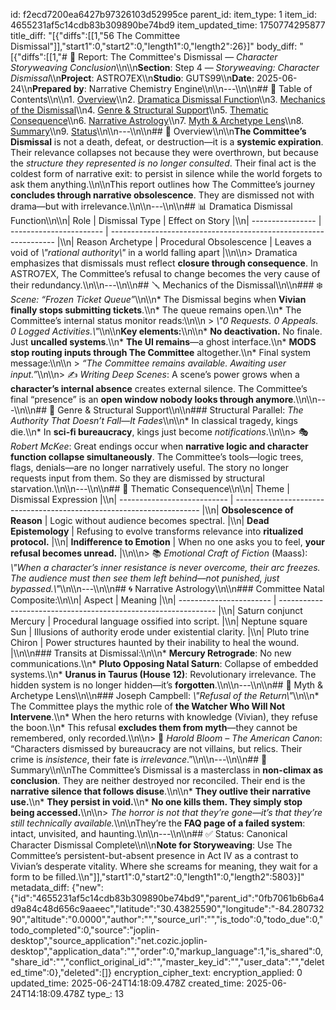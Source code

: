 id: f2ecd7200ea6427b97326103d52995ce
parent_id: 
item_type: 1
item_id: 4655231af5c14cdb83b309890be74bd9
item_updated_time: 1750774295877
title_diff: "[{\"diffs\":[[1,\"56 The Committee Dismissal\"]],\"start1\":0,\"start2\":0,\"length1\":0,\"length2\":26}]"
body_diff: "[{\"diffs\":[[1,\"# 📘 Report: The Committee's Dismissal — *Character Storyweaving Conclusion*\\\n\\\n**Section**: Step 4 — *Storyweaving: Character Dismissal*\\\n**Project**: ASTRO7EX\\\n**Studio**: GUTS99\\\n**Date**: 2025-06-24\\\n**Prepared by**: Narrative Chemistry Engine\\\n\\\n---\\\n\\\n## 📓 Table of Contents\\\n\\\n1. [Overview](#overview)\\\n2. [Dramatica Dismissal Function](#dramatica-dismissal-function)\\\n3. [Mechanics of the Dismissal](#mechanics-of-the-dismissal)\\\n4. [Genre & Structural Support](#genre--structural-support)\\\n5. [Thematic Consequence](#thematic-consequence)\\\n6. [Narrative Astrology](#narrative-astrology)\\\n7. [Myth & Archetype Lens](#myth--archetype-lens)\\\n8. [Summary](#summary)\\\n9. [Status](#status)\\\n\\\n---\\\n\\\n## 🧠 Overview\\\n\\\n**The Committee’s Dismissal** is not a death, defeat, or destruction—it is a **systemic expiration**. Their relevance collapses not because they were overthrown, but because the *structure they represented is no longer consulted*. Their final act is the coldest form of narrative exit: to persist in silence while the world forgets to ask them anything.\\\n\\\nThis report outlines how The Committee’s journey **concludes through narrative obsolescence**. They are dismissed not with drama—but with irrelevance.\\\n\\\n---\\\n\\\n## 📊 Dramatica Dismissal Function\\\n\\\n| Role             | Dismissal Type          | Effect on Story                                                  |\\\n| ---------------- | ----------------------- | ---------------------------------------------------------------- |\\\n| Reason Archetype | Procedural Obsolescence | Leaves a void of *\\\"rational authority\\\"* in a world falling apart |\\\n\\\n> Dramatica emphasizes that dismissals must reflect **closure through consequence**. In ASTRO7EX, The Committee’s refusal to change becomes the very cause of their redundancy.\\\n\\\n---\\\n\\\n## 🪛 Mechanics of the Dismissal\\\n\\\n### ❄️ *Scene: “Frozen Ticket Queue”*\\\n\\\n* The Dismissal begins when **Vivian finally stops submitting tickets**.\\\n* The queue remains open.\\\n* The Committee’s internal status monitor reads:\\\n\\\n  > *\\\"0 Requests. 0 Appeals. 0 Logged Activities.\\\"*\\\n\\\n**Key elements:**\\\n\\\n* **No deactivation.** No finale. Just **uncalled systems**.\\\n* **The UI remains**—a ghost interface.\\\n* **MODS stop routing inputs through The Committee** altogether.\\\n* Final system message:\\\n\\\n  > *“The Committee remains available. Awaiting user input.”*\\\n\\\n> ✍️ *Writing Deep Scenes*: A scene’s power grows when a **character’s internal absence** creates external silence. The Committee’s final “presence” is an **open window nobody looks through anymore**.\\\n\\\n---\\\n\\\n## 🧠 Genre & Structural Support\\\n\\\n### Structural Parallel: *The Authority That Doesn’t Fall—It Fades*\\\n\\\n* In classical tragedy, kings die.\\\n* In **sci-fi bureaucracy**, kings just become *notifications*.\\\n\\\n> 🎭 *Robert McKee*: Great endings occur when **narrative logic and character function collapse simultaneously**. The Committee’s tools—logic trees, flags, denials—are no longer narratively useful. The story no longer requests input from them. So they are dismissed by structural starvation.\\\n\\\n---\\\n\\\n## 🎯 Thematic Consequence\\\n\\\n| Theme                       | Dismissal Expression                                                  |\\\n| --------------------------- | --------------------------------------------------------------------- |\\\n| **Obsolescence of Reason**  | Logic without audience becomes spectral.                              |\\\n| **Dead Epistemology**       | Refusing to evolve transforms relevance into **ritualized protocol.** |\\\n| **Indifference to Emotion** | When no one asks you to feel, **your refusal becomes unread.**        |\\\n\\\n> 📚 *Emotional Craft of Fiction* (Maass): *\\\"When a character’s inner resistance is never overcome, their arc freezes. The audience must then see them left behind—not punished, just bypassed.\\\"*\\\n\\\n---\\\n\\\n## 🌀 Narrative Astrology\\\n\\\n### Committee Natal Composite:\\\n\\\n| Aspect                  | Meaning                                                        |\\\n| ----------------------- | -------------------------------------------------------------- |\\\n| Saturn conjunct Mercury | Procedural language ossified into script.                      |\\\n| Neptune square Sun      | Illusions of authority erode under existential clarity.        |\\\n| Pluto trine Chiron      | Power structures haunted by their inability to heal the wound. |\\\n\\\n### Transits at Dismissal:\\\n\\\n* **Mercury Retrograde**: No new communications.\\\n* **Pluto Opposing Natal Saturn**: Collapse of embedded systems.\\\n* **Uranus in Taurus (House 12)**: Revolutionary irrelevance. The hidden system is no longer hidden—it’s **forgotten**.\\\n\\\n---\\\n\\\n## 🗿 Myth & Archetype Lens\\\n\\\n### Joseph Campbell: *\\\"Refusal of the Return\\\"*\\\n\\\n* The Committee plays the mythic role of **the Watcher Who Will Not Intervene**.\\\n* When the hero returns with knowledge (Vivian), they refuse the boon.\\\n* This refusal **excludes them from myth**—they cannot be remembered, only recorded.\\\n\\\n> 📖 *Harold Bloom – The American Canon*: “Characters dismissed by bureaucracy are not villains, but relics. Their crime is *insistence*, their fate is *irrelevance*.”\\\n\\\n---\\\n\\\n## 🧵 Summary\\\n\\\nThe Committee’s Dismissal is a masterclass in **non-climax as conclusion**. They are neither destroyed nor reconciled. Their end is the **narrative silence that follows disuse**.\\\n\\\n* **They outlive their narrative use.**\\\n* **They persist in void.**\\\n* **No one kills them. They simply stop being accessed.**\\\n\\\n> *The horror is not that they’re gone—it’s that they’re still technically available.*\\\n\\\nThey’re the **FAQ page of a failed system**: intact, unvisited, and haunting.\\\n\\\n---\\\n\\\n## ✅ Status: Canonical Character Dismissal Complete\\\n\\\n**Note for Storyweaving**: Use The Committee’s persistent-but-absent presence in Act IV as a contrast to Vivian’s desperate vitality. Where she screams for meaning, they wait for a form to be filled.\\\n\"]],\"start1\":0,\"start2\":0,\"length1\":0,\"length2\":5803}]"
metadata_diff: {"new":{"id":"4655231af5c14cdb83b309890be74bd9","parent_id":"0fb7061b6b6a4d9a84c48d656c9aaeec","latitude":"30.43825590","longitude":"-84.28073290","altitude":"0.0000","author":"","source_url":"","is_todo":0,"todo_due":0,"todo_completed":0,"source":"joplin-desktop","source_application":"net.cozic.joplin-desktop","application_data":"","order":0,"markup_language":1,"is_shared":0,"share_id":"","conflict_original_id":"","master_key_id":"","user_data":"","deleted_time":0},"deleted":[]}
encryption_cipher_text: 
encryption_applied: 0
updated_time: 2025-06-24T14:18:09.478Z
created_time: 2025-06-24T14:18:09.478Z
type_: 13